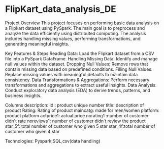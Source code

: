 # FlipKart_data_analysis_DE
Project Overview
This project focuses on performing basic data analysis on a Flipkart dataset using PySpark. The main goal is to preprocess and analyze the data efficiently using distributed computing. The analysis includes handling missing values, performing transformations, and generating meaningful insights.

Key Features & Steps
Reading Data: Load the Flipkart dataset from a CSV file into a PySpark DataFrame.
Handling Missing Data: Identify and manage null values within the dataset.
Dropping Null Values: Remove rows that contain missing data based on predefined conditions.
Filling Null Values: Replace missing values with meaningful defaults to maintain data consistency.
Data Transformations & Aggregations: Perform necessary transformations and aggregations to extract useful insights.
Data Analysis: Conduct exploratory data analysis (EDA) to derive trends, patterns, and business insights.

Columns description:
id : product unique number
title: description of product
Rating: Rating of product
maincatg: made for men/women
platform: product platform
actprice1: actual price
norating1 :number of customer didn't rate
noreviews1: number of customer didn't review the product
star_5f: total number of customer who given 5 star
star_4f:total number of customer who given 4 star

Technologies: Pyspark,SQL,csv(data handling)
